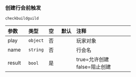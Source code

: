 ### 创建行会前触发
`checkbuildguild`

| 参数   | 类型     | 空   | 默认 | 注释                            |
| :----- | :------- | :--- | :--- | :------------------------------ |
| play   | `object` | 否   |      | 玩家对象                        |
| name   | `string` | 否   |      | 行会名                          |
| result | `bool`   | 是   |      | true=允许创建<br />false=阻止创建 |

